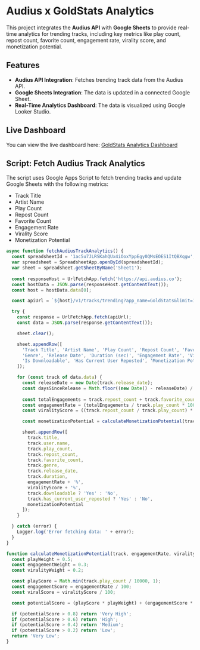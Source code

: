 # Audius x GoldStats Analytics

This project integrates the **Audius API** with **Google Sheets** to provide real-time analytics for trending tracks, including key metrics like play count, repost count, favorite count, engagement rate, virality score, and monetization potential.

## Features

- **Audius API Integration**: Fetches trending track data from the Audius API.
- **Google Sheets Integration**: The data is updated in a connected Google Sheet.
- **Real-Time Analytics Dashboard**: The data is visualized using Google Looker Studio.

## Live Dashboard

You can view the live dashboard here:
[GoldStats Analytics Dashboard](https://lookerstudio.google.com/u/0/reporting/8876d471-65d1-4ecb-9d3d-c3d3a28bb786/page/ylwDE)

## Script: Fetch Audius Track Analytics

The script uses Google Apps Script to fetch trending tracks and update Google Sheets with the following metrics:
- Track Title
- Artist Name
- Play Count
- Repost Count
- Favorite Count
- Engagement Rate
- Virality Score
- Monetization Potential

```javascript
async function fetchAudiusTrackAnalytics() {
  const spreadsheetId = '1ac5u7JLRSKahQUx4iOoxYppEgy0QMsEOES1ItQBXqgw';
  var spreadsheet = SpreadsheetApp.openById(spreadsheetId);
  var sheet = spreadsheet.getSheetByName('Sheet1');
  
  const responseHost = UrlFetchApp.fetch('https://api.audius.co');
  const hostData = JSON.parse(responseHost.getContentText());
  const host = hostData.data[0];

  const apiUrl = `${host}/v1/tracks/trending?app_name=GoldStats&limit=10`;

  try {
    const response = UrlFetchApp.fetch(apiUrl);
    const data = JSON.parse(response.getContentText());

    sheet.clear();

    sheet.appendRow([
      'Track Title', 'Artist Name', 'Play Count', 'Repost Count', 'Favorite Count',
      'Genre', 'Release Date', 'Duration (sec)', 'Engagement Rate', 'Virality Score',
      'Is Downloadable', 'Has Current User Reposted', 'Monetization Potential'
    ]);

    for (const track of data.data) {
      const releaseDate = new Date(track.release_date);
      const daysSinceRelease = Math.floor((new Date() - releaseDate) / (1000 * 60 * 60 * 24));
      
      const totalEngagements = track.repost_count + track.favorite_count;
      const engagementRate = (totalEngagements / track.play_count * 100).toFixed(2);
      const viralityScore = ((track.repost_count / track.play_count) * 100).toFixed(2);

      const monetizationPotential = calculateMonetizationPotential(track, engagementRate, viralityScore);

      sheet.appendRow([
        track.title,
        track.user.name,
        track.play_count,
        track.repost_count,
        track.favorite_count,
        track.genre,
        track.release_date,
        track.duration,
        engagementRate + '%',
        viralityScore + '%',
        track.downloadable ? 'Yes' : 'No',
        track.has_current_user_reposted ? 'Yes' : 'No',
        monetizationPotential
      ]);
    }

  } catch (error) {
    Logger.log('Error fetching data: ' + error);
  }
}

function calculateMonetizationPotential(track, engagementRate, viralityScore) {
  const playWeight = 0.5;
  const engagementWeight = 0.3;
  const viralityWeight = 0.2;

  const playScore = Math.min(track.play_count / 10000, 1);
  const engagementScore = engagementRate / 100;
  const viralScore = viralityScore / 100;

  const potentialScore = (playScore * playWeight) + (engagementScore * engagementWeight) + (viralScore * viralityWeight);

  if (potentialScore > 0.8) return 'Very High';
  if (potentialScore > 0.6) return 'High';
  if (potentialScore > 0.4) return 'Medium';
  if (potentialScore > 0.2) return 'Low';
  return 'Very Low';
}
